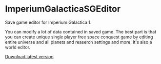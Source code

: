 # ImperiumGalacticaSGEditor
Save game editor for Imperium Galactica 1.

You can modify a lot of data contained in saved game.
The best part is that you can create unique single player free space conquest game by editing entire universe and all planets and reaserch settings and more. 
It's also a world editor.

[Download latest version](https://github.com/Reken41/ImperiumGalacticaSGEditor/raw/master/ImperiumGalacticaEditor.exe)
